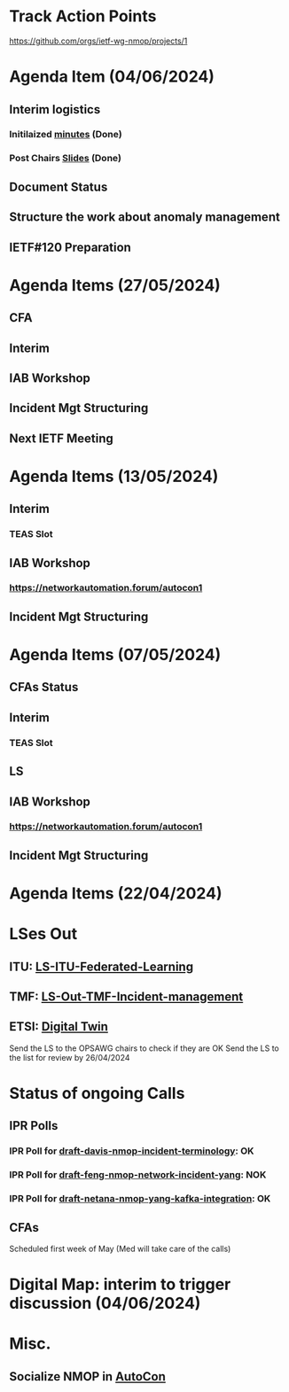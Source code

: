 # Track Action Points

https://github.com/orgs/ietf-wg-nmop/projects/1

# Agenda Item (04/06/2024)

## Interim logistics
### Initilaized [minutes](https://notes.ietf.org/notes-ietf-interim-2024-nmop-01-nmop?view) (Done)
### Post Chairs [Slides](https://datatracker.ietf.org/meeting/interim-2024-nmop-01/materials/slides-interim-2024-nmop-01-sessa-chairs-slides-00) (Done)
## Document Status
## Structure the work about anomaly management
## IETF#120 Preparation


# Agenda Items (27/05/2024)

## CFA
## Interim
## IAB Workshop
## Incident Mgt Structuring
## Next IETF Meeting

# Agenda Items (13/05/2024)

## Interim
### TEAS Slot
## IAB Workshop
### https://networkautomation.forum/autocon1
## Incident Mgt Structuring

# Agenda Items (07/05/2024)

## CFAs Status
## Interim
### TEAS Slot
## LS
## IAB Workshop
### https://networkautomation.forum/autocon1
## Incident Mgt Structuring


# Agenda Items (22/04/2024)

# LSes Out

## ITU: [LS-ITU-Federated-Learning](https://github.com/ietf-wg-nmop/Liaison-Statements-Out/blob/main/LS-ITU-Federated-Learning-rev%20042024.md)
## TMF: [LS-Out-TMF-Incident-management](https://github.com/ietf-wg-nmop/Liaison-Statements-Out/blob/main/LS-Out-TMF-Incident-management-rev%20042024.md)
## ETSI: [Digital Twin](https://github.com/ietf-wg-nmop/Liaison-Statements-Out/blob/main/LS-Out-ETSI-ZTM-rev%20042024.md)

Send the LS to the OPSAWG chairs to check if they are OK
Send the LS to the list for review by 26/04/2024

# Status of ongoing Calls

## IPR Polls
### IPR Poll for [draft-davis-nmop-incident-terminology](https://github.com/ietf-wg-nmop/Logistic/blob/main/ipr-poll-cfa/draft-davis-nmop-incident-terminology.md): OK
### IPR Poll for [draft-feng-nmop-network-incident-yang](https://github.com/ietf-wg-nmop/Logistic/blob/main/ipr-poll-cfa/draft-feng-nmop-network-incident-yang.md): NOK
### IPR Poll for [draft-netana-nmop-yang-kafka-integration](https://github.com/ietf-wg-nmop/Logistic/blob/main/ipr-poll-cfa/draft-netana-nmop-yang-kafka-integration.md): OK

## CFAs

Scheduled first week of May (Med will take care of the calls)

# Digital Map: interim to trigger discussion (04/06/2024)

# Misc.

## Socialize NMOP in [AutoCon](https://networkautomation.forum/autocon1)
